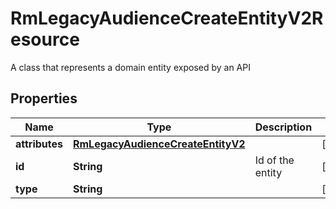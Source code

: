 

# RmLegacyAudienceCreateEntityV2Resource

A class that represents a domain entity exposed by an API

## Properties

| Name | Type | Description | Notes |
|------------ | ------------- | ------------- | -------------|
|**attributes** | [**RmLegacyAudienceCreateEntityV2**](RmLegacyAudienceCreateEntityV2.md) |  |  [optional] |
|**id** | **String** | Id of the entity |  [optional] |
|**type** | **String** |  |  [optional] |



